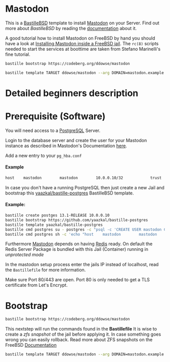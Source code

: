 # Mastodon

This is a [BastilleBSD](https://bastillebsd.org) template to install [Mastodon](https://joinmastodon.org) on your Server. 
Find out more about *BastilleBSD* by reading the [documentation](https://bastille.readthedocs.io/en/latest/) about it. 

A good tutorial how to install Mastodon on FreeBSD by hand you should have a look at [Installing Mastodon inside a FreeBSD jail](https://it-notes.dragas.net/2022/11/23/installing-mastodon-on-a-freebsd-jail/).
The ```rc(8)``` scripts needed to start the services at boottime are taken from Stefano Marinelli's fine tutorial. 

```sh
bastille bootstrap https://codeberg.org/ddowse/mastodon
```

```sh
bastille template TARGET ddowse/mastodon --arg DOMAIN=mastodon.example.org --arg EMAIL=mailbox@example.org 
```

# Detailed beginners description

# Prerequisite (Software)

You will need access to a [PostgreSQL](https://www.postgresql.org) Server. 

Login to the database server and create the user for your Mastodon instance as described in Mastodon's 
Documentation [here](https://docs.joinmastodon.org/admin/install/#setting-up-postgresql).

Add a new entry to your ```pg_hba.conf```

#### Example 
```sh
host    mastodon        mastodon        10.0.0.10/32            trust
```    


In case you don't have a running PostgreSQL then just create a new Jail and bootstrap this 
[yaazkal/bastille-postgres](https://github.com/yaazkal/bastille-postgres) BastilleBSD template.

#### Example: 

```sh
bastille create postges 13.1-RELEASE 10.0.0.10
bastille bootstrap https://github.com/yaazkal/bastille-postgres
bastille template yaazkal/bastille-postgres
bastille cmd postgres su - postgres -c "psql -c 'CREATE USER mastodon CREATEDB;'"
bastille cmd postgres sh -c 'echo "host    mastodon        mastodon        10.0.0.10/32            trust" >> /var/db/postgres/data14/pg_hba.conf'
```

Furthermore [Mastodon](https://joinmastodon.org/) depends on having [Redis](https://redis.io/) ready.
On default the Redis Server Package is bundled with this Jail (Container) running in *unprotected mode*

In the mastodon setup process enter the jails IP instead of localhost, read the ```Bastillefile``` for more information.

Make sure Port 80/443 are open. Port 80 is only needed to get a TLS certificate from Let's Encrypt.

# Bootstrap 

```sh
bastille bootstrap https://codeberg.org/ddowse/mastodon
```

This nextstep will run the commands found in the **Bastillefile**
It is wise to create a *zfs snapshot* of the jail before applying it. 
In case something goes wrong you can easily rollback. 
Read more about ZFS snapshots on the FreeBSD [Documentation](https://docs.freebsd.org/en/books/handbook/zfs/#zfs-term-snapshot)

```sh
bastille template TARGET ddowse/mastodon --arg DOMAIN=mastodon.example.org --arg EMAIL=mailbox@example.org --arg WITH_REDIS
```

